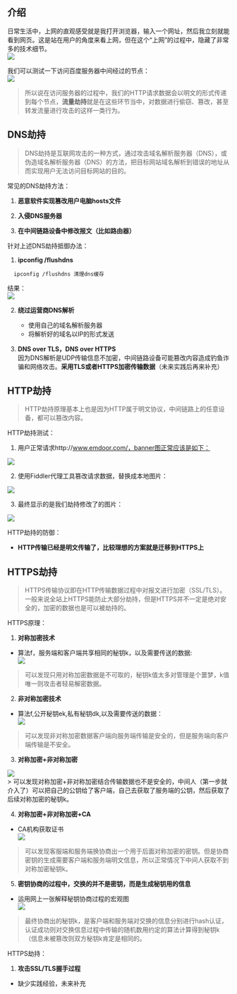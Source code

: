 ## 介绍
日常生活中，上网的直观感受就是我打开浏览器，输入一个网址，然后我立刻就能看到网页。这是站在用户的角度来看上网，但在这个“上网”的过程中，隐藏了非常多的技术细节。
<img src="/notes/webSecurity/network/server.png" style="display:block;margin:0 auto"/>

我们可以测试一下访问百度服务器中间经过的节点：
<img src="/notes/webSecurity/network/netNode.png" style="display:block;margin:0 auto"/>

>所以说在访问服务器的过程中，我们的HTTP请求数据会以明文的形式传递到每个节点，**流量劫持**就是在这些环节当中，对数据进行偷窃、篡改，甚至转发流量进行攻击的这样一类行为。

## DNS劫持
> DNS劫持是互联网攻击的一种方式，通过攻击域名解析服务器（DNS），或伪造域名解析服务器（DNS）的方法，把目标网站域名解析到错误的地址从而实现用户无法访问目标网站的目的。 

常见的DNS劫持方法：
1. **恶意软件实现篡改用户电脑hosts文件**

2. **入侵DNS服务器**

3. **在中间链路设备中修改报文（比如路由器）**

针对上述DNS劫持抵御办法：
1. **ipconfig /flushdns**
```
  ipconfig /flushdns 清理dns缓存
```
结果：
  <img src="/notes/webSecurity/network/flushDNS.png" style="display:block;margin:0 auto"/>

2. **绕过运营商DNS解析**  
    - 使用自己的域名解析服务器
    - 将解析好的域名以IP的形式发送

3. **DNS over TLS，DNS over HTTPS**  
  因为DNS解析是UDP传输信息不加密，中间链路设备可能篡改内容造成钓鱼诈骗和网络攻击。**采用TLS或者HTTPS加密传输数据**（未来实践后再来补充）

## HTTP劫持
> HTTP劫持原理基本上也是因为HTTP属于明文协议，中间链路上的任意设备，都可以篡改内容。

HTTP劫持测试：
1. 用户正常请求http://www.emdoor.com/，banner图正常应该是如下：
  <img src="/notes/webSecurity/network/http-proxy2.png" style="display:block;margin:0 auto"/>

2. 使用Fiddler代理工具篡改请求数据，替换成本地图片： 
  <img src="/notes/webSecurity/network/http-proxy1.png" style="display:block;margin:0 auto"/>

3. 最终显示的是我们劫持修改了的图片：
  <img src="/notes/webSecurity/network/http-proxy3.png" style="display:block;margin:0 auto"/>


HTTP劫持的防御：   
  - **HTTP传输已经是明文传输了，比较理想的方案就是迁移到HTTPS上**

## HTTPS劫持
> HTTPS传输协议即在HTTP传输数据过程中对报文进行加密（SSL/TLS）。一般来说全站上HTTPS能防止大部分劫持，但是HTTPS并不一定是绝对安全的，加密的数据也是可以被劫持的。

HTTPS原理：
1. **对称加密技术**  
- 算法f，服务端和客户端共享相同的秘钥k，以及需要传送的数据:
  <img src="/notes/webSecurity/network/symmetric.png" style="display:block;margin:0 auto"/>
> 可以发现只用对称加密数据是不可取的，秘钥k值太多对管理是个噩梦，k值唯一则攻击者轻易解密数据。

2. **非对称加密技术**
- 算法f,公开秘钥ek,私有秘钥dk,以及需要传送的数据：
  <img src="/notes/webSecurity/network/public-key.png" style="display:block;margin:0 auto"/>
> 可以发现非对称加密数据客户端向服务端传输是安全的，但是服务端向客户端传输是不安全。
  
3. **对称加密+非对称加密**
  <img src="/notes/webSecurity/network/mix.png" style="display:block;margin:0 auto"/>
> 可以发现对称加密+非对称加密结合传输数据也不是安全的，中间人（第一步就介入了）可以把自己的公钥给了客户端，自己去获取了服务端的公钥，然后获取了后续对称加密的秘钥k。

4. **对称加密+非对称加密+CA**
- CA机构获取证书
  <img src="/notes/webSecurity/network/CA.png" style="display:block;margin:0 auto"/>
> 可以发现客服端和服务端换协商出一个用于后面对称加密的密钥。但是协商密钥的生成需要客户端和服务端明文信息，所以正常情况下中间人获取不到对称加密秘钥k。

5. **密钥协商的过程中，交换的并不是密钥，而是生成秘钥用的信息**
- 运用网上一张解释秘钥协商过程的宏观图
  <img src="/notes/webSecurity/network/associate.png" style="display:block;margin:0 auto"/>
> 最终协商出的秘钥k，是客户端和服务端对交换的信息分别进行hash认证，认证成功则对交换信息过程中传输的随机数用约定的算法计算得到秘钥k（信息未被篡改则双方秘钥k肯定是相同的。

HTTPS劫持：
1. **攻击SSL/TLS握手过程**
  - 缺少实践经验，未来补充